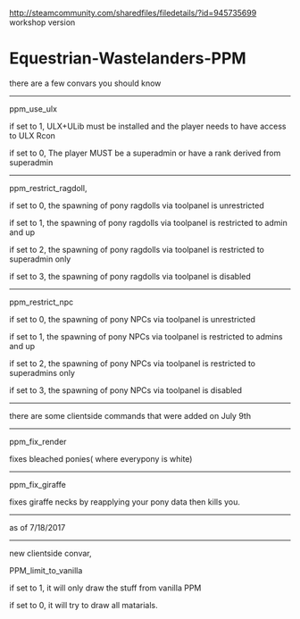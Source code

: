 http://steamcommunity.com/sharedfiles/filedetails/?id=945735699 workshop version

# Equestrian-Wastelanders-PPM

there are a few convars you should know

----------------------------------------------------------------------------------------------------------

ppm_use_ulx

if set to 1, ULX+ULib must be installed and the player needs to have access to ULX Rcon

if set to 0, The player MUST be a superadmin or have a rank derived from superadmin

----------------------------------------------------------------------------------------------------------

ppm_restrict_ragdoll,

if set to 0, the spawning of pony ragdolls via toolpanel is unrestricted

if set to 1, the spawning of pony ragdolls via toolpanel is restricted to admin and up

if set to 2, the spawning of pony ragdolls via toolpanel is restricted to superadmin only

if set to 3, the spawning of pony ragdolls via toolpanel is disabled

----------------------------------------------------------------------------------------------------------

ppm_restrict_npc

if set to 0, the spawning of pony NPCs via toolpanel is unrestricted

if set to 1, the spawning of pony NPCs via toolpanel is restricted to admins and up

if set to 2, the spawning of pony NPCs via toolpanel is restricted to superadmins only

if set to 3, the spawning of pony NPCs via toolpanel is disabled

----------------------------------------------------------------------------------------------------------

there are some clientside commands that were added on July 9th

----------------------------------------------------------------------------------------------------------

ppm_fix_render

fixes bleached ponies( where everypony is white)

----------------------------------------------------------------------------------------------------------

ppm_fix_giraffe

fixes giraffe necks by reapplying your pony data then kills you.

----------------------------------------------------------------------------------------------------------

as of 7/18/2017

----------------------------------------------------------------------------------------------------------

new clientside convar, 

PPM_limit_to_vanilla

if set to 1, it will only draw the stuff from vanilla PPM

if set to 0, it will try to draw all matarials.
